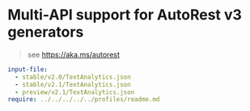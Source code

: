 # Multi-API support for AutoRest v3 generators

> see https://aka.ms/autorest

``` yaml $(enable-multi-api)
input-file:
  - stable/v2.0/TextAnalytics.json
  - stable/v2.1/TextAnalytics.json
  - preview/v2.1/TextAnalytics.json
require: ../../../../../profiles/readme.md
```
